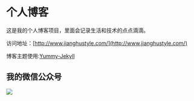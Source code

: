# 个人博客

这是我的个人博客项目，里面会记录生活和技术的点点滴滴。


访问地址：[http://www.jianghustyle.com/](http://www.jianghustyle.com/)


博客主题使用:[Yummy-Jekyll](https://github.com/DONGChuan/Yummy-Jekyll)


## 我的微信公众号

![](http://www.ityouknow.com/assets/images/jianghustyle.jpg)
